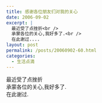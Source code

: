 ```yaml
---
title: 感谢各位朋友们对我的关心
date: 2006-09-02
excerpt: |
  最近受了点挫折<br />
  承蒙各位的关心,我好多了.<br />
  在此谢过....
layout: post
permalink: /posts/20060902-60.html
categories:
  - 生活点滴
---
```

最近受了点挫折  
承蒙各位的关心,我好多了.  
在此谢过.
